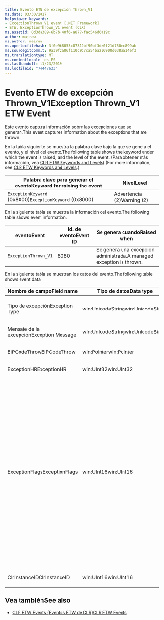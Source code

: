 ```yaml
---
title: Evento ETW de excepción Thrown_V1
ms.date: 03/30/2017
helpviewer_keywords:
- ExceptionThrown_V1 event [.NET Framework]
- ETW, ExceptionThrown_V1 event (CLR)
ms.assetid: 0d3da389-6b7b-40f6-a877-fac546d6019c
author: mairaw
ms.author: mairaw
ms.openlocfilehash: 3f0e968053c87319bf90bf3de0f21d750ec899ab
ms.sourcegitcommit: 9a39f2a06f110c9c7ca54ba216900d038aa14ef3
ms.translationtype: MT
ms.contentlocale: es-ES
ms.lasthandoff: 11/23/2019
ms.locfileid: "74447633"
---
```

# <a name="exception-thrown_v1-etw-event"></a><span data-ttu-id="fb198-102">Evento ETW de excepción Thrown_V1</span><span class="sxs-lookup"><span data-stu-id="fb198-102">Exception Thrown_V1 ETW Event</span></span>
<span data-ttu-id="fb198-103">Este evento captura información sobre las excepciones que se generan.</span><span class="sxs-lookup"><span data-stu-id="fb198-103">This event captures information about the exceptions that are thrown.</span></span>  
  
 <span data-ttu-id="fb198-104">En la tabla siguiente se muestra la palabra clave bajo la que se genera el evento, y el nivel del evento.</span><span class="sxs-lookup"><span data-stu-id="fb198-104">The following table shows the keyword under which the event is raised, and the level of the event.</span></span> <span data-ttu-id="fb198-105">(Para obtener más información, vea [CLR ETW Keywords and Levels](clr-etw-keywords-and-levels.md)).</span><span class="sxs-lookup"><span data-stu-id="fb198-105">(For more information, see [CLR ETW Keywords and Levels](clr-etw-keywords-and-levels.md).)</span></span>  
  
|<span data-ttu-id="fb198-106">Palabra clave para generar el evento</span><span class="sxs-lookup"><span data-stu-id="fb198-106">Keyword for raising the event</span></span>|<span data-ttu-id="fb198-107">Nivel</span><span class="sxs-lookup"><span data-stu-id="fb198-107">Level</span></span>|  
|-----------------------------------|-----------|  
|<span data-ttu-id="fb198-108">`ExceptionKeyword` (0x8000)</span><span class="sxs-lookup"><span data-stu-id="fb198-108">`ExceptionKeyword` (0x8000)</span></span>|<span data-ttu-id="fb198-109">Advertencia (2)</span><span class="sxs-lookup"><span data-stu-id="fb198-109">Warning (2)</span></span>|  
  
 <span data-ttu-id="fb198-110">En la siguiente tabla se muestra la información del evento.</span><span class="sxs-lookup"><span data-stu-id="fb198-110">The following table shows event information.</span></span>  
  
|<span data-ttu-id="fb198-111">evento</span><span class="sxs-lookup"><span data-stu-id="fb198-111">Event</span></span>|<span data-ttu-id="fb198-112">Id. de evento</span><span class="sxs-lookup"><span data-stu-id="fb198-112">Event ID</span></span>|<span data-ttu-id="fb198-113">Se genera cuando</span><span class="sxs-lookup"><span data-stu-id="fb198-113">Raised when</span></span>|  
|-----------|--------------|-----------------|  
|`ExceptionThrown_V1`|<span data-ttu-id="fb198-114">80</span><span class="sxs-lookup"><span data-stu-id="fb198-114">80</span></span>|<span data-ttu-id="fb198-115">Se genera una excepción administrada.</span><span class="sxs-lookup"><span data-stu-id="fb198-115">A managed exception is thrown.</span></span>|  
  
 <span data-ttu-id="fb198-116">En la siguiente tabla se muestran los datos del evento.</span><span class="sxs-lookup"><span data-stu-id="fb198-116">The following table shows event data.</span></span>  
  
|<span data-ttu-id="fb198-117">Nombre de campo</span><span class="sxs-lookup"><span data-stu-id="fb198-117">Field name</span></span>|<span data-ttu-id="fb198-118">Tipo de datos</span><span class="sxs-lookup"><span data-stu-id="fb198-118">Data type</span></span>|<span data-ttu-id="fb198-119">Descripción</span><span class="sxs-lookup"><span data-stu-id="fb198-119">Description</span></span>|  
|----------------|---------------|-----------------|  
|<span data-ttu-id="fb198-120">Tipo de excepción</span><span class="sxs-lookup"><span data-stu-id="fb198-120">Exception Type</span></span>|<span data-ttu-id="fb198-121">win:UnicodeString</span><span class="sxs-lookup"><span data-stu-id="fb198-121">win:UnicodeString</span></span>|<span data-ttu-id="fb198-122">Tipo de la excepción; por ejemplo, `System.NullReferenceException`.</span><span class="sxs-lookup"><span data-stu-id="fb198-122">Type of the exception; for example, `System.NullReferenceException`.</span></span>|  
|<span data-ttu-id="fb198-123">Mensaje de la excepción</span><span class="sxs-lookup"><span data-stu-id="fb198-123">Exception Message</span></span>|<span data-ttu-id="fb198-124">win:UnicodeString</span><span class="sxs-lookup"><span data-stu-id="fb198-124">win:UnicodeString</span></span>|<span data-ttu-id="fb198-125">Mensaje actual de la excepción.</span><span class="sxs-lookup"><span data-stu-id="fb198-125">Actual exception message.</span></span>|  
|<span data-ttu-id="fb198-126">EIPCodeThrow</span><span class="sxs-lookup"><span data-stu-id="fb198-126">EIPCodeThrow</span></span>|<span data-ttu-id="fb198-127">win:Pointer</span><span class="sxs-lookup"><span data-stu-id="fb198-127">win:Pointer</span></span>|<span data-ttu-id="fb198-128">Puntero de instrucción donde se ha producido la excepción.</span><span class="sxs-lookup"><span data-stu-id="fb198-128">Instruction pointer where exception occurred.</span></span>|  
|<span data-ttu-id="fb198-129">ExceptionHR</span><span class="sxs-lookup"><span data-stu-id="fb198-129">ExceptionHR</span></span>|<span data-ttu-id="fb198-130">win:UInt32</span><span class="sxs-lookup"><span data-stu-id="fb198-130">win:UInt32</span></span>|<span data-ttu-id="fb198-131">Excepción [HRESULT](https://docs.microsoft.com/openspecs/windows_protocols/ms-erref/0642cb2f-2075-4469-918c-4441e69c548a).</span><span class="sxs-lookup"><span data-stu-id="fb198-131">Exception [HRESULT](https://docs.microsoft.com/openspecs/windows_protocols/ms-erref/0642cb2f-2075-4469-918c-4441e69c548a).</span></span>|  
|<span data-ttu-id="fb198-132">ExceptionFlags</span><span class="sxs-lookup"><span data-stu-id="fb198-132">ExceptionFlags</span></span>|<span data-ttu-id="fb198-133">win:UInt16</span><span class="sxs-lookup"><span data-stu-id="fb198-133">win:UInt16</span></span>|<span data-ttu-id="fb198-134">0x01: HasInnerException (vea [Eventos ETW de CLR](clr-etw-events.md) en la documentación de Visual Basic).</span><span class="sxs-lookup"><span data-stu-id="fb198-134">0x01: HasInnerException (see [CLR ETW Events](clr-etw-events.md) in the Visual Basic documentation).</span></span><br /><br /> <span data-ttu-id="fb198-135">0x02: IsNestedException.</span><span class="sxs-lookup"><span data-stu-id="fb198-135">0x02: IsNestedException.</span></span><br /><br /> <span data-ttu-id="fb198-136">0x04: IsRethrownException.</span><span class="sxs-lookup"><span data-stu-id="fb198-136">0x04: IsRethrownException.</span></span><br /><br /> <span data-ttu-id="fb198-137">0x08: IsCorruptedStateException (indicates that the process state is corrupt; see [Handling Corrupted State Exceptions](https://docs.microsoft.com/archive/msdn-magazine/2009/february/clr-inside-out-handling-corrupted-state-exceptions)).</span><span class="sxs-lookup"><span data-stu-id="fb198-137">0x08: IsCorruptedStateException (indicates that the process state is corrupt; see [Handling Corrupted State Exceptions](https://docs.microsoft.com/archive/msdn-magazine/2009/february/clr-inside-out-handling-corrupted-state-exceptions)).</span></span><br /><br /> <span data-ttu-id="fb198-138">0x10: IsCLSCompliant (una excepción que deriva de <xref:System.Exception> es conforme a CLS; de lo contrario, no es conforme a CLS).</span><span class="sxs-lookup"><span data-stu-id="fb198-138">0x10: IsCLSCompliant (an exception that derives from <xref:System.Exception> is CLS-compliant; otherwise, it is not CLS-compliant).</span></span>|  
|<span data-ttu-id="fb198-139">ClrInstanceID</span><span class="sxs-lookup"><span data-stu-id="fb198-139">ClrInstanceID</span></span>|<span data-ttu-id="fb198-140">win:UInt16</span><span class="sxs-lookup"><span data-stu-id="fb198-140">win:UInt16</span></span>|<span data-ttu-id="fb198-141">Identificador único para la instancia de CLR o CoreCLR.</span><span class="sxs-lookup"><span data-stu-id="fb198-141">Unique ID for the instance of CLR or CoreCLR.</span></span>|  
  
## <a name="see-also"></a><span data-ttu-id="fb198-142">Vea también</span><span class="sxs-lookup"><span data-stu-id="fb198-142">See also</span></span>

- [<span data-ttu-id="fb198-143">CLR ETW Events (Eventos ETW de CLR)</span><span class="sxs-lookup"><span data-stu-id="fb198-143">CLR ETW Events</span></span>](clr-etw-events.md)
